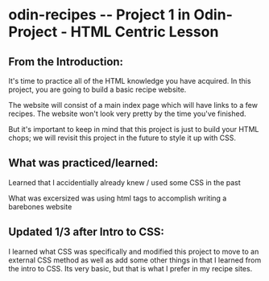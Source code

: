 # odin-recipes -- Project 1 in Odin-Project - HTML Centric Lesson

## From the Introduction: 

It's time to practice all of the HTML knowledge you have acquired. In this project, you are going to build a basic recipe website.

The website will consist of a main index page which will have links to a few recipes. The website won't look very pretty by the time you've finished. 

But it's important to keep in mind that this project is just to build your HTML chops; we will revisit this project in the future to style it up with CSS.  
  
## What was practiced/learned: 

Learned that I accidentially already knew / used some CSS in the past

What was excersized was using html tags to accomplish writing a barebones website

## Updated 1/3 after Intro to CSS:

I learned what CSS was specifically and modified this project to move to an external CSS method
as well as add some other things in that I learned from the intro to CSS. Its very basic, but 
that is what I prefer in my recipe sites. 